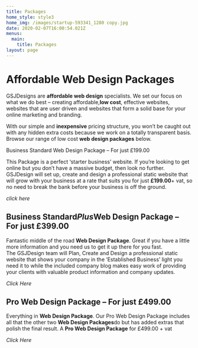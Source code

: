 ```yaml
---
title: Packages
home_style: style3
home_img: /images/startup-593341_1280 copy.jpg
date: 2020-02-07T16:00:54.021Z
menus:
  main:
    title: Packages
layout: page
---
```

# Affordable Web Design Packages

GSJDesigns are **affordable web design** specialists. We set our focus on what we do best – creating affordable,**low cost**, effective websites, websites that are user driven and websites that form a solid base for your online marketing and branding.

With our simple and **inexpensive** pricing structure, you won’t be caught out with any hidden extra costs because we work on a totally transparent basis. Browse our range of low cost **web design packages** below.

Business Standard Web Design Package – For just £199.00

This Package is a perfect ‘starter business’ website. If you’re looking to get online but you don’t have a massive budget, then look no further.\
GSJDesign will set up, create and design a professional static website that will grow with your business at a rate that suits you for just **£199.00**+ vat, so no need to break the bank before your business is off the ground.

*click here*

## Business Standard*Plus*Web Design Package – For just £399.00

Fantastic middle of the road **Web Design Package**. Great if you have a little more information and you need us to get it up there for you fast.\
The GSJDesign team will Plan, Create and Design a professional static website that shows your company in the ‘Established Business’ light you need it to while the included company blog makes easy work of providing your clients with valuable product information and company updates.

*Click Here*

## Pro Web Design Package – For just £499.00

Everything in **Web Design Package**. Our Pro Web Design Package includes all that the other two **Web Design Packages**do but has added extras that polish the final result. A **Pro Web Design Package** for £499.00 + vat

*Click Here*
